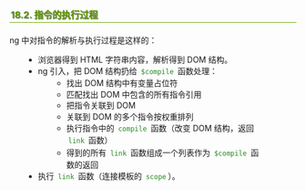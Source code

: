 <h2 style=" border-bottom: 1px solid #69ab01; color: #5e9802; padding: 2px; text-shadow: 1px 1px 1px gray; margin: 20px auto; font-size: medium;">18.2. 指令的执行过程</h2>

<p style="margin: 15px 0;">
ng 中对指令的解析与执行过程是这样的：
</p>

<ul style="line-height: 1.4em; padding: 0px; padding-left: 20px; margin: auto 30px;">
<li>浏览器得到 HTML 字符串内容，解析得到 DOM 结构。
</li>
<li>ng 引入，把 DOM 结构扔给 <code style="margin: auto 3px; color: #228b22; font-family: monospace; ">$compile</code> 函数处理：
    <ul style="line-height: 1.4em; padding: 0px; padding-left: 20px; margin: auto 30px;">
    <li>找出 DOM 结构中有变量占位符
    </li>
    <li>匹配找出 DOM 中包含的所有指令引用
    </li>
    <li>把指令关联到 DOM 
    </li>
    <li>关联到 DOM 的多个指令按权重排列
    </li>
    <li>执行指令中的 <code style="margin: auto 3px; color: #228b22; font-family: monospace; ">compile</code> 函数（改变 DOM 结构，返回 <code style="margin: auto 3px; color: #228b22; font-family: monospace; ">link</code> 函数）
    </li>
    <li>得到的所有 <code style="margin: auto 3px; color: #228b22; font-family: monospace; ">link</code> 函数组成一个列表作为 <code style="margin: auto 3px; color: #228b22; font-family: monospace; ">$compile</code> 函数的返回
    </li>
    </ul>
</li>
<li>执行 <code style="margin: auto 3px; color: #228b22; font-family: monospace; ">link</code> 函数（连接模板的 <code style="margin: auto 3px; color: #228b22; font-family: monospace; ">scope</code>）。
</li>
</ul>
